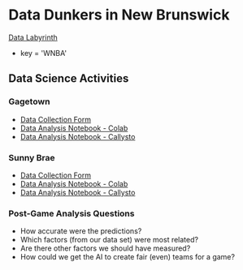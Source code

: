 # Data Dunkers in New Brunswick

[Data Labyrinth](https://labyrinth.datadunkers.ca/mini-basketball/)
* key = 'WNBA'

## Data Science Activities

### Gagetown

* [Data Collection Form](https://docs.google.com/forms/d/e/1FAIpQLScz5N2rI8cuERdZjOAUu5viXxpOPRtpmneTg70rIq5GgPKb6A/viewform)
* [Data Analysis Notebook - Colab](https://colab.research.google.com/drive/1hdBndnEdNLem0R52ViTifixiE5KqZYg9)
* [Data Analysis Notebook - Callysto](https://hub.callysto.ca/jupyter/hub/user-redirect/git-pull?repo=https%3A%2F%2Fgithub.com%2FData-Dunkers%2Fnotebooks&branch=main&subPath=Data_Dunkers_Detailed_Form_Analysis_Gagetown.ipynb&depth=1)

### Sunny Brae

* [Data Collection Form](https://docs.google.com/forms/d/e/1FAIpQLSfgE6b3uxF6ScGNnttq47x8urR2DWUOwukSLlCJtM2MopBB3w/viewform)
* [Data Analysis Notebook - Colab](https://colab.research.google.com/drive/1SOGJXNC8R4bhqcWLoO4vum6lOZET4hcj)
* [Data Analysis Notebook - Callysto](https://hub.callysto.ca/jupyter/hub/user-redirect/git-pull?repo=https%3A%2F%2Fgithub.com%2FData-Dunkers%2Fnotebooks&branch=main&subPath=Data_Dunkers_Detailed_Form_Analysis_Sunny_Brae.ipynb&depth=1)

### Post-Game Analysis Questions

* How accurate were the predictions?
* Which factors (from our data set) were most related?
* Are there other factors we should have measured?
* How could we get the AI to create fair (even) teams for a game?
